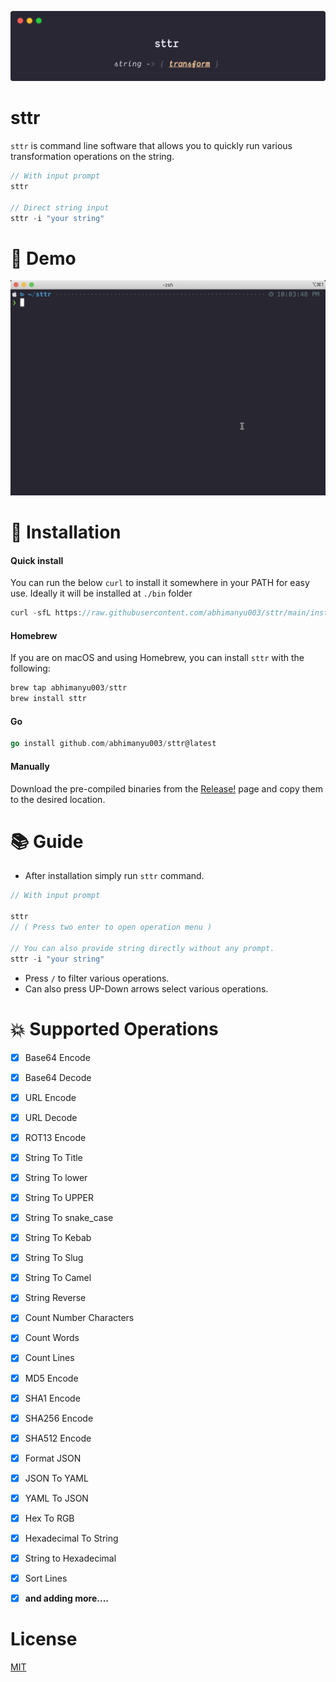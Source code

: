 ![sttr](./media/banner.png)

# sttr

`sttr` is command line software that allows you to quickly run various transformation operations on the string.

```go
// With input prompt
sttr

// Direct string input
sttr -i "your string"
```

# :movie_camera: Demo

![sttr demo](./media/demo.gif)


# :battery: Installation

#### Quick install

You can run the below `curl` to install it somewhere in your PATH for easy use.
Ideally it will be installed at `./bin` folder

```go
curl -sfL https://raw.githubusercontent.com/abhimanyu003/sttr/main/install.sh | sh
```

#### Homebrew

If you are on macOS and using Homebrew, you can install `sttr` with the following:

```go
brew tap abhimanyu003/sttr
brew install sttr
```

#### Go 

```go
go install github.com/abhimanyu003/sttr@latest
```

#### Manually

Download the pre-compiled binaries from the [Release!](https://github.com/abhimanyu003/sttr/releases) page and copy them to the desired location.

# :books: Guide

* After installation simply run `sttr` command.

```go
// With input prompt

sttr 
// ( Press two enter to open operation menu )

// You can also provide string directly without any prompt.
sttr -i "your string"
```

* Press `/` to filter various operations.
* Can also press UP-Down arrows select various operations.


# :boom: Supported Operations


- [x] Base64 Encode
- [x] Base64 Decode
- [x] URL Encode
- [x] URL Decode
- [x] ROT13 Encode
- [x] String To Title
- [x] String To lower
- [x] String To UPPER
- [x] String To snake_case
- [x] String To Kebab
- [x] String To Slug
- [x] String To Camel
- [x] String Reverse
- [x] Count Number Characters
- [x] Count Words
- [x] Count Lines
- [x] MD5 Encode
- [x] SHA1 Encode
- [x] SHA256 Encode
- [x] SHA512 Encode
- [x] Format JSON
- [x] JSON To YAML
- [x] YAML To JSON
- [x] Hex To RGB
- [x] Hexadecimal To String
- [x] String to Hexadecimal
- [x] Sort Lines
- [x] **and adding more....**


# License

[MIT](./LICENSE)
